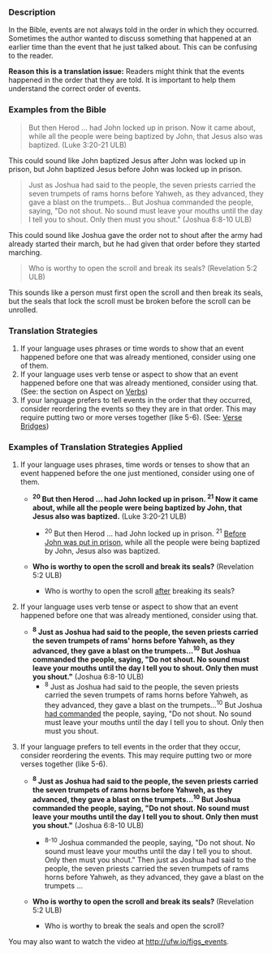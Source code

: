 

### Description

In the Bible, events are not always told in the order in which they occurred. Sometimes the author wanted to discuss something that happened at an earlier time than the event that he just talked about. This can be confusing to the reader.

**Reason this is a translation issue:** Readers might think that the events happened in the order that they are told. It is important to help them understand the correct order of events.

### Examples from the Bible

> But then Herod ... had John locked up in prison. Now it came about, while all the people were being baptized by John, that Jesus also was baptized. (Luke 3:20-21 ULB)

This could sound like John baptized Jesus after John was locked up in prison, but John baptized Jesus before John was locked up in prison.

> Just as Joshua had said to the people, the seven priests carried the seven trumpets of rams horns before Yahweh, as they advanced, they gave a blast on the trumpets… But Joshua commanded the people, saying, "Do not shout. No sound must leave your mouths until the day I tell you to shout. Only then must you shout."   (Joshua 6:8-10 ULB)

This could sound like Joshua gave the order not to shout after the army had already started their march, but he had given that order before they started marching.

>Who is worthy to open the scroll and break its seals? (Revelation 5:2 ULB)

This sounds like a person must first open the scroll and then break its seals, but the seals that lock the scroll must be broken before the scroll can be unrolled.

### Translation Strategies

1. If your language uses phrases or time words to show that an event happened before one that was already mentioned, consider using one of them.
1. If your language uses verb tense or aspect to show that an event happened before one that was already mentioned, consider using that. (See: the section on Aspect on [Verbs](../figs-verbs/01.md))
1. If your language prefers to tell events in the order that they occurred, consider reordering the events so they they are in that order. This may require putting two or more verses together (like 5-6). (See: [Verse Bridges](../translate-versebridge/01.md))

### Examples of Translation Strategies Applied

1. If your language uses phrases, time words or tenses to show that an event happened before the one just mentioned, consider using one of them.

    * **<sup>20</sup> But then Herod ... had John locked up in prison. <sup>21</sup> Now it came about, while all the people were being baptized by John, that Jesus also was baptized.** (Luke 3:20-21 ULB)
        * <sup>20</sup> But then Herod ... had John locked up in prison. <sup>21</sup> <u>Before John was put in prison,</u> while all the people were being baptized by John, Jesus also was baptized.

    * **Who is worthy to open the scroll and break its seals?** (Revelation 5:2 ULB)
        * Who is worthy to open the scroll <u>after</u> breaking its seals?

2. If your language uses verb tense or aspect to show that an event happened before one that was already mentioned, consider using that.

    * **<sup>8</sup> Just as Joshua had said to the people, the seven priests carried the seven trumpets of rams' horns before Yahweh, as they advanced, they gave a blast on the trumpets...<sup>10</sup> But Joshua commanded the people, saying, "Do not shout. No sound must leave your mouths until the day I tell you to shout. Only then must you shout."**   (Joshua 6:8-10 ULB)
        * <sup>8</sup> Just as Joshua had said to the people, the seven priests carried the seven trumpets of rams horns before Yahweh, as they advanced, they gave a blast on the trumpets...<sup>10</sup> But Joshua <u>had commanded</u> the people, saying, "Do not shout. No sound must leave your mouths until the day I tell you to shout. Only then must you shout.

3. If your language prefers to tell events in the order that they occur, consider reordering the events. This may require putting two or more verses together (like 5-6).

    * **<sup>8</sup> Just as Joshua had said to the people, the seven priests carried the seven trumpets of rams horns before Yahweh, as they advanced, they gave a blast on the trumpets...<sup>10</sup> But Joshua commanded the people, saying, "Do not shout. No sound must leave your mouths until the day I tell you to shout. Only then must you shout."**   (Joshua 6:8-10 ULB)
        * <sup>8-10</sup> Joshua commanded the people, saying, "Do not shout. No sound must leave your mouths until the day I tell you to shout. Only then must you shout." Then just as Joshua had said to the people, the seven priests carried the seven trumpets of rams horns before Yahweh, as they advanced, they gave a blast on the trumpets ...

    * **Who is worthy to open the scroll and break its seals?** (Revelation 5:2 ULB)
        * Who is worthy to break the seals and open the scroll?


You may also want to watch the video at http://ufw.io/figs_events.
